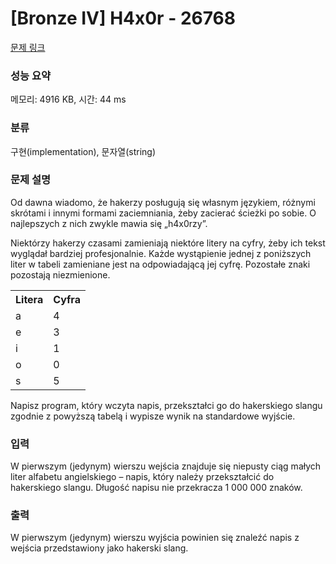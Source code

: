 # [Bronze IV] H4x0r - 26768 

[문제 링크](https://www.acmicpc.net/problem/26768) 

### 성능 요약

메모리: 4916 KB, 시간: 44 ms

### 분류

구현(implementation), 문자열(string)

### 문제 설명

<p>Od dawna wiadomo, że hakerzy posługują się własnym językiem, różnymi skrótami i innymi formami zaciemniania, żeby zacierać ścieżki po sobie. O najlepszych z nich zwykle mawia się „h4x0rzy”.</p>

<p>Niektórzy hakerzy czasami zamieniają niektóre litery na cyfry, żeby ich tekst wyglądał bardziej profesjonalnie. Każde wystąpienie jednej z poniższych liter w tabeli zamieniane jest na odpowiadającą jej cyfrę. Pozostałe znaki pozostają niezmienione.</p>

<table class="table table-bordered table-center-10">
	<tbody>
		<tr>
			<th>Litera</th>
			<th>Cyfra</th>
		</tr>
		<tr>
			<td>a</td>
			<td>4</td>
		</tr>
		<tr>
			<td>e</td>
			<td>3</td>
		</tr>
		<tr>
			<td>i</td>
			<td>1</td>
		</tr>
		<tr>
			<td>o</td>
			<td>0</td>
		</tr>
		<tr>
			<td>s</td>
			<td>5</td>
		</tr>
	</tbody>
</table>

<p>Napisz program, który wczyta napis, przekształci go do hakerskiego slangu zgodnie z powyższą tabelą i wypisze wynik na standardowe wyjście.</p>

### 입력 

 <p>W pierwszym (jedynym) wierszu wejścia znajduje się niepusty ciąg małych liter alfabetu angielskiego – napis, który należy przekształcić do hakerskiego slangu. Długość napisu nie przekracza 1 000 000 znaków.</p>

### 출력 

 <p>W pierwszym (jedynym) wierszu wyjścia powinien się znaleźć napis z wejścia przedstawiony jako hakerski slang.</p>

